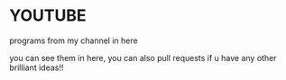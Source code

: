 # YOUTUBE
programs from my channel in here

you can see them in here, you can also pull requests if u have any other brilliant ideas!!
